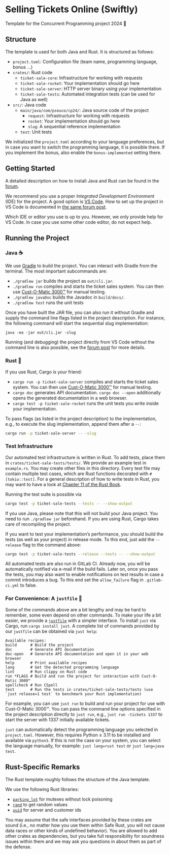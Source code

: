 # Selling Tickets Online (Swiftly)

Template for the Concurrent Programming project 2024 🚀


## Structure

The template is used for both Java and Rust. It is structured as follows:

- `project.toml`: Configuration file (team name, programming language, bonus …)
- `crates/`: Rust code
  - `ticket-sale-core`: Infrastructure for working with requests
  - `ticket-sale-rocket`: Your implementation should go here
  - `ticket-sale-server`: HTTP server binary using your implementation
  - `ticket-sale-tests`: Automated integration tests (can be used for Java as well)
- `src/`: Java code
  - `main/java/com/pseuco/cp24/`: Java source code of the project
      - `request`: Infrastructure for working with requests
      - `rocket`: Your implementation should go here
      - `slug`: A sequential reference implementation
  - `test`: Unit tests

We initialized the `project.toml` according to your language preferences, but in
case you want to switch the programming language, it is possible there. If you
implement the bonus, also enable the `bonus-implemented` setting there.


## Getting Started

A detailed description on how to install Java and Rust can be found in the
[forum](https://cp24.pseuco.com/t/how-to-project-in-vs-code/385).

We recommend you use a proper *Integrated Development Environment* (IDE) for
the project. A good option is [VS Code](https://code.visualstudio.com/). How to
set up the project in VS Code is documented in
[the same forum post](https://cp24.pseuco.com/t/how-to-project-in-vs-code/385).

Which IDE or editor you use is up to you. However, we only provide help for
VS Code. In case you use some other code editor, do not expect help.


## Running the Project

### Java ☕

We use [Gradle](https://gradle.org/) to build the project. You can interact with
Gradle from the terminal. The most important subcommands are:

- `./gradlew jar` builds the project as `out/cli.jar`.
- `./gradlew run` compiles and starts the ticket sales system. You can then use
  [Cust-O-Matic 3000™](https://missioncontrol.pseuco.com/#/cust-o-matic) for
  manual testing.
- `./gradlew javaDoc` builds the Javadoc in `build/docs/`.
- `./gradlew test` runs the unit tests

Once you have built the JAR file, you can also run it without Gradle and supply
the command line flags listed in the project description. For instance, the
following command will start the sequential slug implementation:
```
java -ea -jar out/cli.jar -slug
```

Running (and debugging) the project directly from VS Code without the command
line is also possible, see the
[forum post](https://cp24.pseuco.com/t/how-to-project-in-vs-code/385) for more
details.


### Rust 🦀

If you use Rust, Cargo is your friend:

- `cargo run -p ticket-sale-server` compiles and starts the ticket sales system.
  You can then use
  [Cust-O-Matic 3000™](https://missioncontrol.pseuco.com/#/cust-o-matic) for
  manual testing.
- `cargo doc` generates API documentation. `cargo doc --open` additionally opens
  the generated documentation in a web browser.
- `cargo test -p ticket-sale-rocket` runs the unit tests you write inside your
  implementation.

To pass flags (as listed in the project description) to the implementation,
e.g., to execute the slug implementation, append them after a `--`:
```sh
cargo run -p ticket-sale-server -- -slug
```


### Test Infrastructure

Our automated test infrastructure is written in Rust. To add tests, place them
in `crates/ticket-sale-tests/tests/`. We provide an example test in
`example.rs`. You may create other files in this directory. Every test file may
contain multiple test cases, which are Rust functions decorated with
`#[tokio::test]`. For a general description of how to write tests in Rust, you
may want to have a look at
[Chapter 11 of the Rust Book](https://doc.rust-lang.org/stable/book/ch11-00-testing.html).

Running the test suite is possible via
```sh
cargo test -p ticket-sale-tests --tests -- --show-output
```

If you use Java, please note that this will not build your Java project. You
need to run `./gradlew jar` beforehand. If you are using Rust, Cargo takes care
of recompiling the project.

If you want to test your implementation’s performance, you should build the
tests (as well as your project) in release mode. To this end, just add the
`--release` flag to the command above:
```sh
cargo test -p ticket-sale-tests --release --tests -- --show-output
```

All automated tests are also run in GitLab CI. Already now, you will be automatically notified via e-mail if the build fails. Later on, once you pass
the tests, you may also want to enable notifications on test results in case a
commit introduces a bug. To this end set the `allow_failure` flag in
`.gitlab-ci.yml` to false.


### For Convenience: A `justfile` 🎉

Some of the commands above are a bit lengthy and may be hard to remember, some
even depend on other commands. To make your life a bit easier, we provide a
[`justfile`](https://just.systems/man/en/) with a simpler interface. To install
`just` via Cargo, run `cargo install just`. A complete list of commands provided
by our `justfile` can be obtained via `just help`:

    Available recipes:
    build      # Build the project
    doc        # Generate API documentation
    doc-open   # Generate API documentation and open it in your web browser
    help       # Print available recipes
    lang       # Get the detected programming language
    lint       # Run clippy on Rust code
    run *FLAGS # Build and run the project for interaction with Cust-O-Matic 3000™
    spellcheck # Run CSpell
    test       # Run the tests in crates/ticket-sale-tests/tests (use `just release=1 test` to benchmark your Rust implementation)

For example, you can use `just run` to build and run your project for use with
Cust-O-Matic 3000™. You can pass the command line options specified in the
project description directly to `just run`, e.g., `just run -tickets 1337` to start the server with 1337 initially available tickets.

`just` can automatically detect the programming language you selected in
`project.toml`. However, this requires Python ≥ 3.11 to be installed and
available via `python3`. If this is not the case on your system, you can select
the language manually, for example: `just lang=rust test` or
`just lang=java test`.


## Rust-Specific Remarks

The Rust template roughly follows the structure of the Java template.

We use the following Rust libraries:

- [`parking_lot`](https://docs.rs/parking_lot/latest/parking_lot/index.html) for
  mutexes without lock poisoning
- [`rand`](https://docs.rs/rand/latest/rand/index.html) to get random values
- [`uuid`](https://docs.rs/uuid/latest/uuid/index.html) for server and customer
  ids

You may assume that the safe interfaces provided by these crates are sound
(i.e., no matter how you use them within Safe Rust, you will not cause data
races or other kinds of undefined behavior). You are allowed to add other crates
as dependencies, but you take full responsibility for soundness issues within
them and we may ask you questions in about them as part of the defense.
